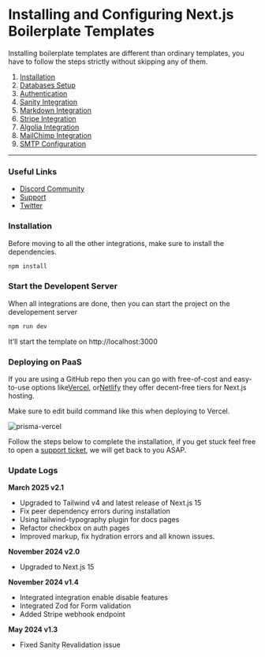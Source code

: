 # Installing and Configuring Next.js Boilerplate Templates

Installing boilerplate templates are different than ordinary templates, you have to follow the steps strictly without
skipping any of them.

1. [Installation](https://nextjstemplates.com/docs/boilerplate#installation)
2. [Databases Setup](https://nextjstemplates.com/docs/database)
3. [Authentication](https://nextjstemplates.com/docs/authentication)
4. [Sanity Integration](https://nextjstemplates.com/docs/sanity)
5. [Markdown Integration](https://nextjstemplates.com/docs/markdown)
6. [Stripe Integration](https://nextjstemplates.com/docs/stripe)
7. [Algolia Integration](https://nextjstemplates.com/docs/algolia)
8. [MailChimp Integration](https://nextjstemplates.com/docs/mailchimp)
9. [SMTP Configuration](https://nextjstemplates.com/docs/resend)

---

### Useful Links

- [Discord Community](https://pimjo.com/community)
- [Support](https://nextjstemplates.com/support)
- [Twitter](https://x.com/nextjstemplate)

### Installation

Before moving to all the other integrations, make sure to install the dependencies.

```bash copy
npm install

```

### Start the Developent Server

When all integrations are done, then you can start the project on the developement server

```bash copy
npm run dev
```

It’ll start the template on http://localhost:3000

### Deploying on PaaS

If you are using a GitHub repo then you can go with free-of-cost and easy-to-use options
like[Vercel](https://vercel.com/), or[Netlify](https://netlify.com/) they offer decent-free tiers for Next.js hosting.

Make sure to edit build command like this when deploying to Vercel.

![prisma-vercel](https://nextjstemplates.com/docs/prisma-vercel.png)

Follow the steps below to complete the installation, if you get stuck feel free to open a [support ticket](/support), we
will get back to you ASAP.

### Update Logs

**March 2025 v2.1**

- Upgraded to Tailwind v4 and latest release of Next.js 15
- Fix peer dependency errors during installation
- Using tailwind-typography plugin for docs pages
- Refactor checkbox on auth pages
- Improved markup, fix hydration errors and all known issues.

**November 2024 v2.0**

- Upgraded to Next.js 15

**November 2024 v1.4**

- Integrated integration enable disable features
- Integrated Zod for Form validation
- Added Stripe webhook endpoint

**May 2024 v1.3**

- Fixed Sanity Revalidation issue


<!-- Trigger rebuild -->
